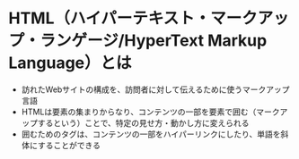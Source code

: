 # HTML（ハイパーテキスト・マークアップ・ランゲージ/HyperText Markup Language）とは
- 訪れたWebサイトの構成を、訪問者に対して伝えるために使うマークアップ言語
- HTMLは要素の集まりからなり、コンテンツの一部を要素で囲む（マークアップするという）ことで、特定の見せ方・動かし方に変えられる
- 囲むためのタグは、コンテンツの一部をハイパーリンクにしたり、単語を斜体にすることができる

